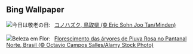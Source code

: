 ## Bing Wallpaper
![](https://www.bing.com/th?id=OHR.AgedDay2023_JA-JP1020086931_UHD.jpg&w=1000)今日は敬老の日:&nbsp;&ensp;[コノハズク, 鳥取県 (© Eric Sohn Joo Tan/Minden)](https://www.bing.com/th?id=OHR.AgedDay2023_JA-JP1020086931_UHD.jpg)
<br><br/>
![](https://www.bing.com/th?id=OHR.PiuvaRosa_PT-BR7653122974_UHD.jpg&w=1000)Beleza em Flor:&nbsp;&ensp;[Florescimento das árvores de Piuva Rosa no Pantanal Norte, Brasil (© Octavio Campos Salles/Alamy Stock Photo)](https://www.bing.com/th?id=OHR.PiuvaRosa_PT-BR7653122974_UHD.jpg)
<br><br/>
